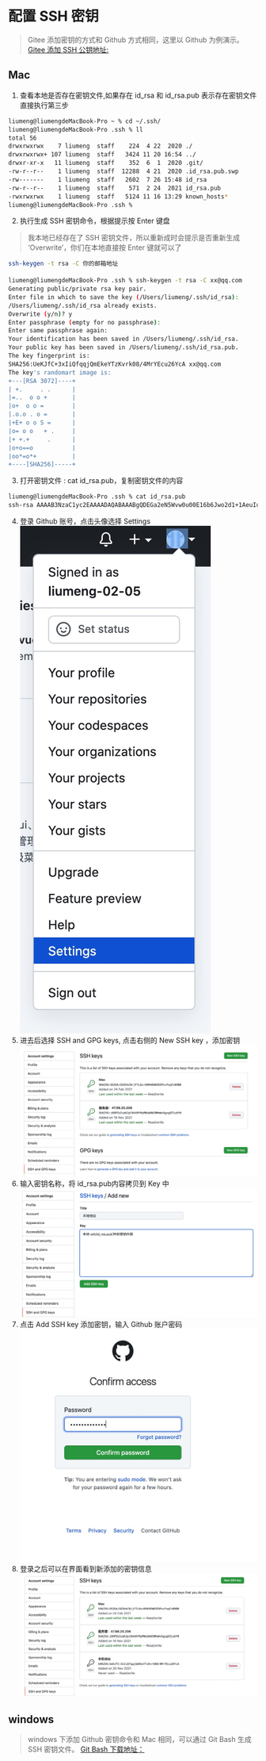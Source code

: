 # 配置 SSH 密钥
> Gitee 添加密钥的方式和 Github 方式相同，这里以 Github 为例演示。[Gitee 添加 SSH 公钥地址:](https://gitee.com/profile/sshkeys)

## Mac

1. 查看本地是否存在密钥文件,如果存在 id_rsa 和 id_rsa.pub 表示存在密钥文件直接执行第三步

```bash
liumeng@liumengdeMacBook-Pro ~ % cd ~/.ssh/
liumeng@liumengdeMacBook-Pro .ssh % ll
total 56
drwxrwxrwx    7 liumeng  staff    224  4 22  2020 ./
drwxrwxrwx+ 107 liumeng  staff   3424 11 20 16:54 ../
drwxr-xr-x   11 liumeng  staff    352  6  1  2020 .git/
-rw-r--r--    1 liumeng  staff  12288  4 21  2020 .id_rsa.pub.swp
-rw-------    1 liumeng  staff   2602  7 26 15:48 id_rsa
-rw-r--r--    1 liumeng  staff    571  2 24  2021 id_rsa.pub
-rwxrwxrwx    1 liumeng  staff   5124 11 16 13:29 known_hosts*
liumeng@liumengdeMacBook-Pro .ssh %
```
2. 执行生成 SSH 密钥命令，根据提示按 Enter 键盘
> 我本地已经存在了 SSH 密钥文件，所以重新成时会提示是否重新生成 ‘Overwrite’，你们在本地直接按 Enter 键就可以了
```bash
ssh-keygen -t rsa -C 你的邮箱地址

liumeng@liumengdeMacBook-Pro .ssh % ssh-keygen -t rsa -C xx@qq.com
Generating public/private rsa key pair.
Enter file in which to save the key (/Users/liumeng/.ssh/id_rsa):
/Users/liumeng/.ssh/id_rsa already exists.
Overwrite (y/n)? y
Enter passphrase (empty for no passphrase):
Enter same passphrase again:
Your identification has been saved in /Users/liumeng/.ssh/id_rsa.
Your public key has been saved in /Users/liumeng/.ssh/id_rsa.pub.
The key fingerprint is:
SHA256:UeKJfC+3xIiQfqqjQmEkeYTzKvrk08/4MrYEcu26YcA xx@qq.com
The key's randomart image is:
+---[RSA 3072]----+
| +.     . .      |
|=..  o o +       |
|o+  o o =        |
|.o.o . o =       |
|+E+ o o S =      |
|o= o o   + .     |
|+ +.+     .      |
|o+o==o           |
|oo*=o*+          |
+----[SHA256]-----+
```
3. 打开密钥文件 : cat id_rsa.pub，复制密钥文件的内容

```bash
liumeng@liumengdeMacBook-Pro .ssh % cat id_rsa.pub
ssh-rsa AAAAB3NzaC1yc2EAAAADAQABAAABgQDEGa2eN5Wvw0u00E16b6Jwo2d1+1AeuIuC+Y/+2myFidqeCKCwSpxcmG6nPV1HLCwE4e98sH37rgejm1Cz7OW/2HB+pKSEtSmObWsHSCAtoYJxn6ZhQgp70FudupgwjnryKZJKbDp3y8cHRd09RQ7kZFhxvPbWtHou5t5YM5y3V1EwAJ/BEQHhuFHR/d4Ukeo334M3dJR5qmEPqrypxnRAkJ11WrO7ArnEmFPLGhO3YXWPpF5q4YeCcvJwWZPOJj1GJIlY2KUMWCMcejVqCEVWgLIpuxXZ4Ydb8wnbCSD7BaE98Y6t3jVT5OHlQ0Q7H5FasO/pTGiCPg2yfoJHbvIn57oklY+3rB...
```
4. 登录 Github 账号，点击头像选择 Settings
![github](../images/github-settings.jpg)
5. 进去后选择 SSH and GPG keys, 点击右侧的 New SSH key ，添加密钥
![github](../images/github-sshKeys.jpg)
6. 输入密钥名称，将 id_rsa.pub内容拷贝到 Key 中
![github](../images/github-keys.png)
7. 点击 Add SSH key 添加密钥，输入 Github 账户密码
![github](../images/github-login.jpg)
8. 登录之后可以在界面看到新添加的密钥信息
![github](../images/github-New-ssh.jpg)

## windows
> windows 下添加 Github 密钥命令和 Mac 相同，可以通过 Git Bash 生成 SSH 密钥文件。 [Git Bash 下载地址：](https://git-scm.com/downloads)